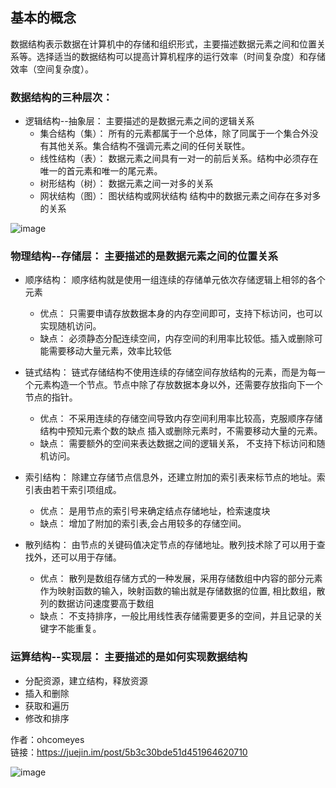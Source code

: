 ## 基本的概念

数据结构表示数据在计算机中的存储和组织形式，主要描述数据元素之间和位置关系等。选择适当的数据结构可以提高计算机程序的运行效率（时间复杂度）和存储效率（空间复杂度）。

### 数据结构的三种层次：

- 逻辑结构--抽象层： 主要描述的是数据元素之间的逻辑关系
    - 集合结构（集）： 所有的元素都属于一个总体，除了同属于一个集合外没有其他关系。集合结构不强调元素之间的任何关联性。
    - 线性结构（表）： 数据元素之间具有一对一的前后关系。结构中必须存在唯一的首元素和唯一的尾元素。
    - 树形结构（树）： 数据元素之间一对多的关系
    - 网状结构（图）： 图状结构或网状结构 结构中的数据元素之间存在多对多的关系

![image](https://user-gold-cdn.xitu.io/2018/7/4/16464532f9ffe65b?imageView2/0/w/1280/h/960/format/webp/ignore-error/1)

### 物理结构--存储层： 主要描述的是数据元素之间的位置关系



- 顺序结构： 顺序结构就是使用一组连续的存储单元依次存储逻辑上相邻的各个元素
    - 优点： 只需要申请存放数据本身的内存空间即可，支持下标访问，也可以实现随机访问。
    - 缺点： 必须静态分配连续空间，内存空间的利用率比较低。插入或删除可能需要移动大量元素，效率比较低


- 链式结构： 链式存储结构不使用连续的存储空间存放结构的元素，而是为每一个元素构造一个节点。节点中除了存放数据本身以外，还需要存放指向下一个节点的指针。
    - 优点：   不采用连续的存储空间导致内存空间利用率比较高，克服顺序存储结构中预知元素个数的缺点
插入或删除元素时，不需要移动大量的元素。
    - 缺点： 需要额外的空间来表达数据之间的逻辑关系，
不支持下标访问和随机访问。


- 索引结构： 除建立存储节点信息外，还建立附加的索引表来标节点的地址。索引表由若干索引项组成。
    - 优点：   是用节点的索引号来确定结点存储地址，检索速度块
    - 缺点：  增加了附加的索引表,会占用较多的存储空间。


- 散列结构： 由节点的关键码值决定节点的存储地址。散列技术除了可以用于查找外，还可以用于存储。
    - 优点：   散列是数组存储方式的一种发展，采用存储数组中内容的部分元素作为映射函数的输入，映射函数的输出就是存储数据的位置,  相比数组，散列的数据访问速度要高于数组
    - 缺点： 不支持排序，一般比用线性表存储需要更多的空间，并且记录的关键字不能重复。



### 运算结构--实现层： 主要描述的是如何实现数据结构

- 分配资源，建立结构，释放资源
- 插入和删除
- 获取和遍历
- 修改和排序

作者：ohcomeyes  
链接：https://juejin.im/post/5b3c30bde51d451964620710

![image](https://user-gold-cdn.xitu.io/2018/7/5/1646934ddca34f46?imageView2/0/w/1280/h/960/format/webp/ignore-error/1)